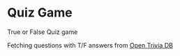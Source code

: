 # Quiz Game
True or False Quiz game 

Fetching questions with T/F answers from [Open Trivia DB](https://opentdb.com)
